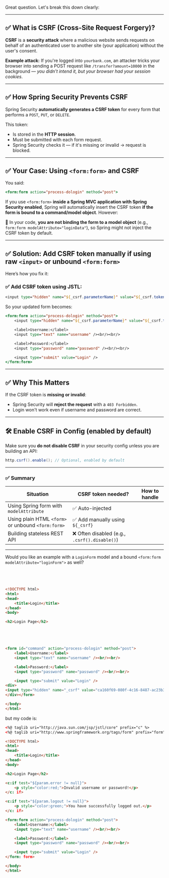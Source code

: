 Great question. Let's break this down clearly:

---

## ✅ What is CSRF (Cross-Site Request Forgery)?

**CSRF** is a **security attack** where a malicious website sends requests on behalf of an authenticated user to another site (your application) without the user's consent.

**Example attack:**
If you're logged into `yourbank.com`, an attacker tricks your browser into sending a POST request like `/transfer?amount=10000` in the background — *you didn’t intend it, but your browser had your session cookies*.

---

## ✅ How Spring Security Prevents CSRF

Spring Security **automatically generates a CSRF token** for every form that performs a `POST`, `PUT`, or `DELETE`.

This token:

* Is stored in the **HTTP session**.
* Must be submitted with each form request.
* Spring Security checks it — if it's missing or invalid → request is blocked.

---

## ✅ Your Case: Using `<form:form>` and CSRF

You said:

```jsp
<form:form action="process-dologin" method="post">
```

If you use `<form:form>` **inside a Spring MVC application with Spring Security enabled**, Spring will automatically insert the CSRF token **if the form is bound to a command/model object**. However:

🛑 In your code, **you are not binding the form to a model object** (e.g., `form:form modelAttribute="loginData"`), so Spring might not inject the CSRF token by default.

---

## ✅ Solution: Add CSRF token manually if using raw `<input>` or unbound `<form:form>`

Here’s how you fix it:

### ✅ Add CSRF token using JSTL:

```jsp
<input type="hidden" name="${_csrf.parameterName}" value="${_csrf.token}"/>
```

So your updated form becomes:

```jsp
<form:form action="process-dologin" method="post">
    <input type="hidden" name="${_csrf.parameterName}" value="${_csrf.token}"/>

    <label>Username:</label>
    <input type="text" name="username" /><br/><br/>

    <label>Password:</label>
    <input type="password" name="password" /><br/><br/>

    <input type="submit" value="Login" />
</form:form>
```

---

## ✅ Why This Matters

If the CSRF token is **missing or invalid**:

* Spring Security will **reject the request** with a `403 Forbidden`.
* Login won't work even if username and password are correct.

---

## 🛠 Enable CSRF in Config (enabled by default)

Make sure you **do not disable CSRF** in your security config unless you are building an API:

```java
http.csrf().enable(); // Optional, enabled by default
```

---

### ✅ Summary

| Situation                                          | CSRF token needed?                           | How to handle |
| -------------------------------------------------- | -------------------------------------------- | ------------- |
| Using Spring form with `modelAttribute`            | ✅ Auto-injected                              |               |
| Using plain HTML `<form>` or unbound `<form:form>` | ✅ Add manually using `${_csrf}`              |               |
| Building stateless REST API                        | ❌ Often disabled (e.g., `.csrf().disable()`) |               |

---

Would you like an example with a `LoginForm` model and a bound `<form:form modelAttribute="loginForm">` as well?



```html




<!DOCTYPE html>
<html>
<head>
    <title>Login</title>
</head>
<body>

<h2>Login Page</h2>





<form id="command" action="process-dologin" method="post">
    <label>Username:</label>
    <input type="text" name="username" /><br/><br/>

    <label>Password:</label>
    <input type="password" name="password" /><br/><br/>

    <input type="submit" value="Login" />
<div>
<input type="hidden" name="_csrf" value="ca160f69-080f-4c16-8487-ac23b3c0fe3e" />
</div></form>

</body>
</html>
```
but my code is:
```html
<%@ taglib uri="http://java.sun.com/jsp/jstl/core" prefix="c" %>
<%@ taglib uri="http://www.springframework.org/tags/form" prefix="form" %>

<!DOCTYPE html>
<html>
<head>
    <title>Login</title>
</head>
<body>

<h2>Login Page</h2>

<c:if test="${param.error != null}">
    <p style="color:red;">Invalid username or password!</p>
</c: if>

<c:if test="${param.logout != null}">
    <p style="color:green;">You have successfully logged out.</p>
</c: if>

<form:form action="process-dologin" method="post">
    <label>Username:</label>
    <input type="text" name="username" /><br/><br/>

    <label>Password:</label>
    <input type="password" name="password" /><br/><br/>

    <input type="submit" value="Login" />
</form: form>

</body>
</html>
```

